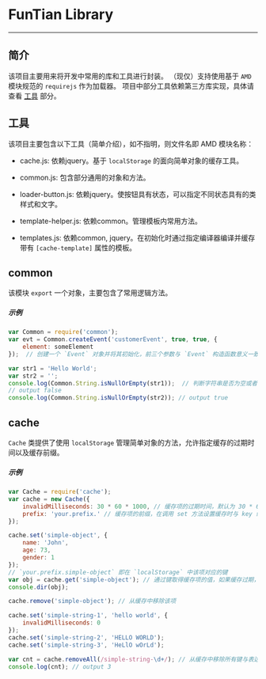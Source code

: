 # FunTian Library

---

## 简介

该项目主要用来将开发中常用的库和工具进行封装。
（现仅）支持使用基于 `AMD` 模块规范的 `requirejs` 作为加载器。
项目中部分工具依赖第三方库实现，具体请查看 [工具](#工具) 部分。


## 工具

该项目主要包含以下工具（简单介绍），如不指明，则文件名即 AMD 模块名称：

- cache.js: 依赖jquery。基于 `localStorage` 的面向简单对象的缓存工具。

- common.js: 包含部分通用的对象和方法。

- loader-button.js: 依赖jquery。使按钮具有状态，可以指定不同状态具有的类样式和文字。

- template-helper.js: 依赖common。管理模板内常用方法。

- templates.js: 依赖common, jquery。在初始化时通过指定编译器编译并缓存带有 `[cache-template]` 属性的模板。


## common

该模块 `export` 一个对象，主要包含了常用逻辑方法。

##### 示例

``` javascript
var Common = require('common');
var evt = Common.createEvent('customerEvent', true, true, {
	element: someElement
});  // 创建一个 `Event` 对象并将其初始化，前三个参数与 `Event` 构造函数意义一致，最后一个参数为可选参数，如果该参数有值，则会被设置在返回的 `Event` 实例的 `data` 属性上。

var str1 = 'Hello World';
var str2 = '';
console.log(Common.String.isNullOrEmpty(str1));  // 判断字符串是否为空或者空字符串
// output false
console.log(Common.String.isNullOrEmpty(str2)); // output true
```


## cache

`Cache` 类提供了使用 `localStorage` 管理简单对象的方法，允许指定缓存的过期时间以及缓存前缀。

##### 示例

``` javascript
var Cache = require('cache');
var cache = new Cache({
    invalidMilliseconds: 30 * 60 * 1000, // 缓存项的过期时间，默认为 30 * 60 * 1000 毫秒
    prefix: 'your.prefix.' // 缓存项的前缀，在调用 set 方法设置缓存时与 key 组合成为缓存的键。默认为 cache.
});

cache.set('simple-object', {
	name: 'John',
	age: 73,
	gender: 1
});
// `your.prefix.simple-object` 即在 `localStorage` 中该项对应的键
var obj = cache.get('simple-object'); // 通过键取得缓存项的值，如果缓存过期，将返回 `null`。
console.dir(obj);

cache.remove('simple-object'); // 从缓存中移除该项

cache.set('simple-string-1', 'hello world', {
	invalidMilliseconds: 0
});
cache.set('simple-string-2', 'HELLO WORLD');
cache.set('simple-string-3', 'HeLlO wOrLd');

var cnt = cache.removeAll(/simple-string-\d+/); // 从缓存中移除所有键与表达式匹配的项。参数为空指定前缀的，将构造一个以前缀字符串起始的正则表达式进行匹配，否则不会移除任何项
console.log(cnt); // output 3
```